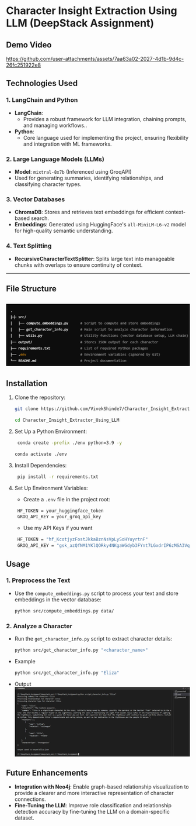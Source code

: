 # **Character Insight Extraction Using LLM (DeepStack Assignment)**

## **Demo Video**
https://github.com/user-attachments/assets/7aa63a02-2027-4d1b-9d4c-26fc251922e8

## **Technologies Used**
### **1. LangChain and Python**
- **LangChain**:
  - Provides a robust framework for LLM integration, chaining prompts, and managing workflows..
- **Python**:
  - Core language used for implementing the project, ensuring flexibility and integration with ML frameworks.

### **2. Large Language Models (LLMs)**
- **Model**: `mixtral-8x7b` (Inferenced using GroqAPI)
- Used for generating summaries, identifying relationships, and classifying character types.

### **3. Vector Databases**
- **ChromaDB**: Stores and retrieves text embeddings for efficient context-based search.
- **Embeddings**: Generated using HuggingFace's `all-MiniLM-L6-v2` model for high-quality semantic understanding.

### **4. Text Splitting**
- **RecursiveCharacterTextSplitter**: Splits large text into manageable chunks with overlaps to ensure continuity of context.



---
## **File Structure**
![file_structure](./output/folder_structure.PNG) 
---

## **Installation**
1. Clone the repository:
   ```bash
   git clone https://github.com/VivekShinde7/Character_Insight_Extractor_Using_LLM.git
   ```
   ```bash
   cd Character_Insight_Extractor_Using_LLM
   ```

2. Set Up a Python Environment:
   ```bash
    conda create -prefix ./env python=3.9 -y
    ```
    ```bash
    conda activate ./env
   ```
3. Install Dependencies:
   ```bash
    pip install -r requirements.txt
   ```
4. Set Up Environment Variables:
   - Create a `.env` file in the project root:
   ```bash
    HF_TOKEN = your_huggingface_token
    GROQ_API_KEY = your_groq_api_key
   ```
   - Use my API Keys if you want
   ```bash
    HF_TOKEN = "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"
    GROQ_API_KEY = "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"
   ```

## **Usage**

### 1. Preprocess the Text
- Use the `compute_embeddings.py` script to process your text and store embeddings in the vector database:
    ```bash
    python src/compute_embeddings.py data/
    ```

### 2. Analyze a Character
- Run the `get_character_info.py` script to extract character details:
    ```bash
    python src/get_character_info.py "<character_name>"
    ```
- Example 
    ```bash
    python src/get_character_info.py "Eliza"
    ```
- Output
![output](./output/output_eliza.PNG) 

## **Future Enhancements**

- **Integration with Neo4j**: Enable graph-based relationship visualization to provide a clearer and more interactive representation of character connections.
- **Fine-Tuning the LLM**: Improve role classification and relationship detection accuracy by fine-tuning the LLM on a domain-specific dataset.

